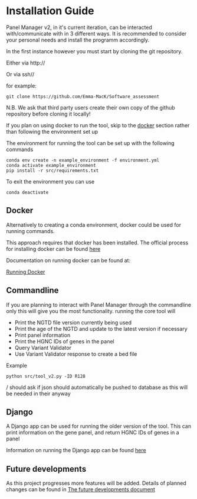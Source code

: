 # Installation Guide

Panel Manager v2, in it's current iteration, can be interacted with/communicate with in 3 different ways. It is recommended to consider your personal needs and install the programm accordingly.

In the first instance however you must start by cloning the git repository.

Either via http://


Or via ssh//

for example:

`git clone https://github.com/Emma-MacK/Software_assessment`

N.B. We ask that third party users create their own copy of the github repository before cloning it locally!

If you plan on using docker to run the tool, skip to the [docker](#docker) section rather than following the environment set up

The environment for running the tool can be set up with the following commands

```
conda env create -n example_environment -f environment.yml
conda activate example_environment
pip install -r src/requirements.txt
```
To exit the environment you can use

`conda deactivate`


## Docker

Alternatively to creating a conda environment, docker could be used for running commands.

This approach requires that docker has been installed. The official process for installing docker can be found
[here](https://docs.docker.com/engine/install/ubuntu/)

Documentation on running docker can be found at:

[Running Docker](Running_Docker.md)


## Commandline

If you are planning to interact with Panel Manager through the commandline only this will give you the most functionality.
running the core tool will

- Print the NGTD file version currently being used
- Print the age of the NGTD and update to the latest version if necessary
- Print panel information
- Print the HGNC IDs of genes in the panel
- Query Variant Validator
- Use Variant Validator response to create a bed file

Example

`python src/tool_v2.py -ID R128`

/ should ask if json should automatically be pushed to database as this will be needed in their anyway

## Django

A Django app can be used for running the older version of the tool. This can print information on the gene panel, and return HGNC IDs of genes in a panel

Information on running the Django app can be found [here](FrontendDocs.md)


## Future developments ##

As this project progresses more features will be added.
Details of planned changes can be found in [The future developments document](Future_development.md)
